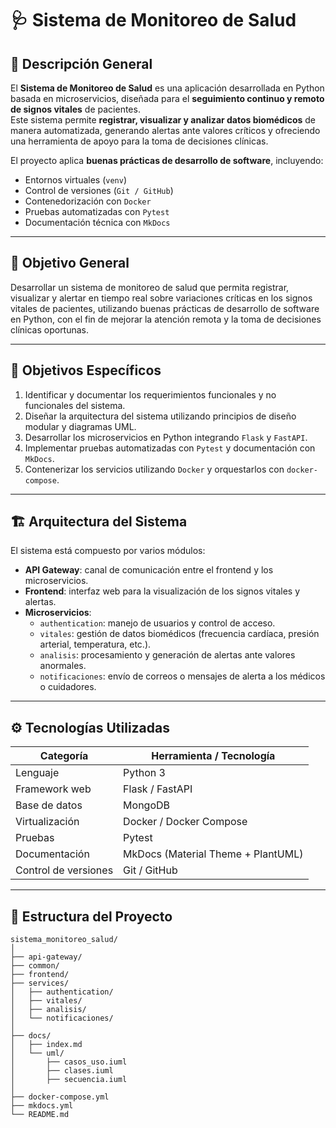 # 🩺 Sistema de Monitoreo de Salud

## 📘 Descripción General

El **Sistema de Monitoreo de Salud** es una aplicación desarrollada en Python basada en microservicios, diseñada para el **seguimiento continuo y remoto de signos vitales** de pacientes.  
Este sistema permite **registrar, visualizar y analizar datos biomédicos** de manera automatizada, generando alertas ante valores críticos y ofreciendo una herramienta de apoyo para la toma de decisiones clínicas.

El proyecto aplica **buenas prácticas de desarrollo de software**, incluyendo:
- Entornos virtuales (`venv`)
- Control de versiones (`Git / GitHub`)
- Contenedorización con `Docker`
- Pruebas automatizadas con `Pytest`
- Documentación técnica con `MkDocs`

---

## 🎯 Objetivo General

Desarrollar un sistema de monitoreo de salud que permita registrar, visualizar y alertar en tiempo real sobre variaciones críticas en los signos vitales de pacientes, utilizando buenas prácticas de desarrollo de software en Python, con el fin de mejorar la atención remota y la toma de decisiones clínicas oportunas.

---

## 🎯 Objetivos Específicos

1. Identificar y documentar los requerimientos funcionales y no funcionales del sistema.  
2. Diseñar la arquitectura del sistema utilizando principios de diseño modular y diagramas UML.  
3. Desarrollar los microservicios en Python integrando `Flask` y `FastAPI`.  
4. Implementar pruebas automatizadas con `Pytest` y documentación con `MkDocs`.  
5. Contenerizar los servicios utilizando `Docker` y orquestarlos con `docker-compose`.

---

## 🏗️ Arquitectura del Sistema

El sistema está compuesto por varios módulos:

- **API Gateway**: canal de comunicación entre el frontend y los microservicios.
- **Frontend**: interfaz web para la visualización de los signos vitales y alertas.
- **Microservicios**:
  - `authentication`: manejo de usuarios y control de acceso.
  - `vitales`: gestión de datos biomédicos (frecuencia cardíaca, presión arterial, temperatura, etc.).
  - `analisis`: procesamiento y generación de alertas ante valores anormales.
  - `notificaciones`: envío de correos o mensajes de alerta a los médicos o cuidadores.

---

## ⚙️ Tecnologías Utilizadas

| Categoría | Herramienta / Tecnología |
|------------|--------------------------|
| Lenguaje | Python 3 |
| Framework web | Flask / FastAPI |
| Base de datos | MongoDB |
| Virtualización | Docker / Docker Compose |
| Pruebas | Pytest |
| Documentación | MkDocs (Material Theme + PlantUML) |
| Control de versiones | Git / GitHub |

---

## 🧩 Estructura del Proyecto

```plaintext
sistema_monitoreo_salud/
│
├── api-gateway/
├── common/
├── frontend/
├── services/
│   ├── authentication/
│   ├── vitales/
│   ├── analisis/
│   └── notificaciones/
│
├── docs/
│   ├── index.md
│   └── uml/
│       ├── casos_uso.iuml
│       ├── clases.iuml
│       ├── secuencia.iuml
│
├── docker-compose.yml
├── mkdocs.yml
└── README.md
